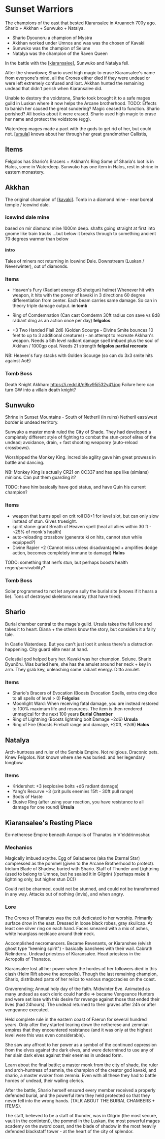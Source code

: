 # Sunset Warriors
The champions of the east that bested Kiaransalee in Aruanoch 700y ago.
Shario + Akkhan + Sunwuko + Natalya.


- Shario Dyounoru a champion of Mystra
- Akkhan worked under Umnos and was was the chosen of Kavaki
- Sunwuko was the champion of Selune
- Natalya was the champion of the Raven Queen

In the battle with the [[kiaransalee]], Sunwuko and Natalya fell.

After the showdown;  Shario used high magic to erase Kiaransalee's name from everyone's mind, all the Crones either died if they were undead or were left extremely confused and lost. Akkhan hunted the remaining undead that didn't perish when Kiaransalee did.

Unable to destory the voidstone, Shario took brought it to a safe mages guild in Luskan where it now helps the Arcane brotherhood.
TODO: Effects to banish her caused the great sundering? Magic ceased to function. Shario perished?
All books about it were erased. Shario used high magic to erase her name and protect the voidstone (egg).

Waterdeep mages made a pact with the gods to get rid of her, but could not.
[[ursula]] knows about her through her great grandmother Callistis,

## Items
Felgolos has Shario's Bracers + Akkhan's Ring
Some of Sharia's loot is in Halos, some in Waterdeep.
Sunwuko has one item in Halos, rest in shrine in eastern monastery.

## Akkhan
The original champion of [[kavaki]].
Tomb in a diamond mine - near boreal temple / icewind dale.

### icewind dale mine
based on mir diamond mine
1000m deep. shafts going straight at first into gnome like train tracks
...but below it breaks through to something ancient
70 degrees warmer than below

#### intro
Tales of miners not returning in Icewind Dale.
Downstream (Luskan / Neverwinter), out of diamonds.

### Items
- Heaven's Fury (Radiant energy d3 shotgun) helmet
Whenever hit with weapon, it hits with the power of kavaki in 3 directions
60 degree differentiation from center. Each beam carries same damage. So can in theory triple damage output. __in tomb__
- Ring of Comdemnation (Can cast Comdemn 30ft radius con save vs 8d8 radiant dmg as an action once per day) __felgolos__

- +3 Two Handed Flail 2d6 (Golden Scourge - Divine Smite bounces 10 feet to up to 3 additional creatures) - an attempt to recreate Akkhan's weapon. Needs a 5th level radiant damage spell imbued plus the soul of Akkhan / 1000gp opal. Needs 21 strength __felgolos partial recreate__

NB: Heaven's fury stacks with Golden Scourge (so can do 3x3 smite hits against AoE)

### Tomb Boss
Death Knight Akkhan: https://i.redd.it/n9kv95j532y41.jpg
Failure here can turn GW into a villain death knight?

## Sunwuko
Shrine in Sunset Mountains - South of Netheril (in ruins)
Netheril east/west border is undead territory.

Sunwuko a master monk ruled the City of Shade. They had developed a completely different style of fighting to combat the stun-proof elites of the undead; avoidance, drain, + fast shooting weaponry (auto-reload crossbows).

Worshipped the Monkey King. Incredible agility gave him great prowess in battle and dancing.

NB: Monkey King is actually CR21 on CC337 and has ape like (simians) minions.
Can put them guarding it?

TODO: have him basically have god status, and have Quin his current champion?

### Items
- weapon that burns spell on crit roll D8+1 for level slot, but can only slow instead of stun. Gives truesight.
- spirit stone: grant Breath of Heaven spell (heal all allies within 30 ft - ~25% of monk's health)
- auto-reloading crossbow (generate ki on hits, cannot stun while equipped?)
- Divine Rapier +2 (Cannot miss unless disadvantaged + amplifies dodge action, becomes completely immune to damage) __Halos__

TODO: something that nerfs stun, but perhaps boosts health regen/survivability?

### Tomb Boss
Solar programmed to not let anyone sully the burial site (knows if it hears a lie). Tons of destroyed skeletons nearby (that have tried).

## Shario
Burial chamber central to the mage's guild. Ursula takes the full lore and takes it to heart.
Diana + the others know the story, but considers it a fairy tale.

In Castle Waterdeep. But you can't just loot it unless there's a distraction happening. City guard elite near at hand.

Celestial god helped bury her. Kavaki was her champion. Selune.
Shario Dyunōru. Was buried here, she has the amulet around her neck + key in arm. They grab key, unleashing some radiant energy. Ditto amulet.

### Items
- Shario's Bracers of Evocation (Boosts Evocation Spells, extra dmg dice to all spells of level > 0) __Felgolos__
- Moonlight Ward: When receiving fatal damage, you are instead restored to 100% maximum life and resources. The item is then rendered unmagical for the next 100 years __Burial Chamber__
- Ring of Lightning (Boosts lightning bolt Damage +2d6) __Ursula__
- Ring of Fire (Boosts Fireball range and damage, +20ft, +2d6) __Halos__

## Natalya
Arch-huntress and ruler of the Sembia Empire. Not religious. Draconic pets. Knew Felgolos. Not known where she was buried.
and her legendary longbow.

### Items
- Kridershot: +3 (explosive bolts +d6 radiant damage)
- Yang's Recurve +3 (crit pulls enemies 15ft - 30ft pull range)
- Boots of Haste
- Elusive Ring (after using your reaction, you have resistance to all damage for one round) __Ursula__

## Kiaransalee's Resting Place
Ex-netherese Empire beneath Acropolis of Thanatos in V'elddrinnsshar.

### Mechanics
Magically imbued scythe. Egg of Galadaeros (aka the Eternal Star) compressed as the pommel (given to the Arcane Brotherhood to protect).
Iridium Blade of Shadow, buried with Shario.
Staff of Thunder and Lightning (used to belong to Umnos, but he sealed it in Gilgrin) ((perhaps make it lightning only, but higher stun DC))

Could not be charmed, could not be stunned, and could not be transformed in any way. Attacks out of nothing (invis), and when angry.

### Lore
The Crones of Thanatos was the cult dedicated to her worship. Primarily surface drow in the east. Dressed in loose black robes, gray skullcap. At least one silver ring on each hand. Faces smeared with a mix of ashes, white hourglass necklace around their neck.

Accomplished necromancers. Became Revenants, or Kiaranshee (elvish ghost type "keening spirit") - basically banshees with their wail. Cabrath Nelinderra. Undead priestess of Kiaransalee. Head priestess in the Acropolis of Thanatos.

Kiaransalee lost all her power when the hordes of her followers died in this clash (Helm Rift above the acropolis). Though the last remaining champion, Shario, distributed parts of her relics to various magocracies on the coast.

Graverending; Annual holy day of the faith. Midwinter Eve. Animated as many undead as each cleric could handle => became Vengeance Hunters and were set lose with this desire for revenge against those that ended their lives (had 24hours). The undead returned to their graves after 24h or after vengeance executed.

Held complete rule in the eastern coast of Faerun for several hundred years. Only after they started tearing down the netherese and zemnian empires that they encountered resistance (and it was only at the highest level were this was even considerable).

She saw any affront to her power as a symbol of the continued oppression from the elves against the dark elves, and were determined to use any of her slain dark elves against their enemies in undead form.

Learn about the final battle; a master monk from the city of shade, the ruler and arch-huntress of zemnia, the champion of the creator god kavaki, and shario, a master evoker from zemnia. Even with all these they had to battle hordes of undead, their wailing clerics.

After the battle, Shario herself ensured every member received a properly defended burial, and the powerful item they held protected so that they never fell into the wrong hands. (TALK ABOUT THE BURIAL CHAMBERS + ITEMS).

The staff, believed to be a staff of thunder, was in Gilgrin (the most secure, vault in the contintent), the pommel in the Luskan, the most powerful mages academy on the sword coast, and the blade of shadow in the most heavily defended blackstaff tower - at the heart of the city of splendor.

[//begin]: # "Autogenerated link references for markdown compatibility"
[kiaransalee]: ../deities/kiaransalee "Kiaransalee"
[ursula]: ursula "Ursula"
[kavaki]: ../deities/kavaki "Kavaki"
[//end]: # "Autogenerated link references"
